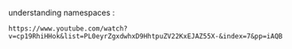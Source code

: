 understanding namespaces : 

    https://www.youtube.com/watch?v=cp19RhiHHok&list=PL0eyrZgxdwhxD9HhtpuZV22KxEJAZ55X-&index=7&pp=iAQB
